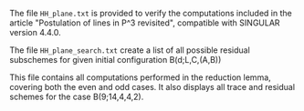 The file `HH_plane.txt` is provided to verify the computations included in the article "Postulation of lines in P^3 revisited", compatible with SINGULAR version 4.4.0.

The file `HH_plane_search.txt` create a list of all possible residual subschemes for given initial configuration B(d;L,C,(A,B))

This file contains all computations performed in the reduction lemma, covering both the even and odd cases. It also displays all trace and residual schemes for the case B(9;14,4,4,2).
